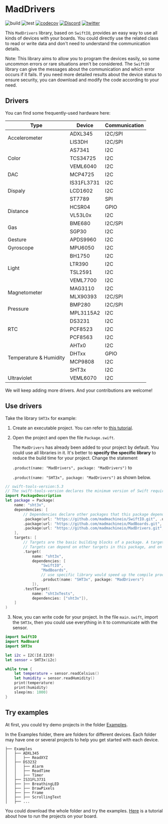 # MadDrivers

![build](https://github.com/madmachineio/MadDrivers/actions/workflows/build.yml/badge.svg)
![test](https://github.com/madmachineio/MadDrivers/actions/workflows/host_test.yml/badge.svg)
[![codecov](https://codecov.io/gh/madmachineio/MadDrivers/branch/main/graph/badge.svg?token=PHBKJXWHPN)](https://codecov.io/gh/madmachineio/MadDrivers)
[![Discord](https://img.shields.io/discord/592743353049808899?&logo=Discord&colorB=7289da)](https://madmachine.io/discord)
[![twitter](https://img.shields.io/twitter/follow/madmachineio?label=%40madmachineio&style=social)](https://twitter.com/madmachineio)

This `MadDrivers` library, based on `SwiftIO`, provides an easy way to use all kinds of devices with your boards. You could directly use the related class to read or write data and don't need to understand the communication details.

Note: This library aims to allow you to program the devices easily, so some uncommon errors or rare situations aren't be considered. The `SwiftIO` library can give the messages about the communication and which error occurs if it fails. If you need more detailed results about the device status to ensure security, you can download and modify the code according to your need.

## Drivers
You can find some frequently-used hardware here:

<table>
<thead>
  <tr>
    <th>Type</th>
    <th>Device</th>
    <th>Communication</th>
  </tr>
</thead>
<tbody>
  <tr>
    <td rowspan="2">Accelerometer</td>
    <td>ADXL345</td>
    <td>I2C/SPI</td>
  </tr>
  <tr>
    <td>LIS3DH</td>
    <td>I2C/SPI</td>
  </tr>
  <tr>
    <td rowspan="3">Color</td>
    <td>AS7341</td>
    <td>I2C</td>
  <tr>
    <td>TCS34725</td>
    <td>I2C</td>
  </tr>
    </tr>
    <tr>
    <td>VEML6040</td>
    <td>I2C</td>
  </tr>
  <tr>
    <td>DAC</td>
    <td>MCP4725</td>
    <td>I2C</td>
  </tr>
  <tr>
    <td rowspan="3">Dispaly<br></td>
    <td>IS31FL3731</td>
    <td>I2C</td>
  </tr>
  <tr>
    <td>LCD1602</td>
    <td>I2C</td>
  </tr>
  <tr>
    <td>ST7789</td>
    <td>SPI</td>
  </tr>
  <tr>
    <td rowspan="2">Distance<br></td>
    <td>HCSR04</td>
    <td>GPIO</td>
  </tr>
  <tr>
    <td>VL53L0x</td>
    <td>I2C</td>
  </tr>
    <tr>
    <td rowspan="2">Gas<br></td>
    <td>BME680</td>
    <td>I2C/SPI</td>
  </tr>
  <tr>
    <td>SGP30</td>
    <td>I2C</td>
  </tr>
  <tr>
    <td>Gesture</td>
    <td>APDS9960</td>
    <td>I2C</td>
  </tr>
  <tr>
    <td>Gyroscope</td>
    <td>MPU6050</td>
    <td>I2C</td>
  </tr>
  <tr>
    <td rowspan="4">Light</td>
    <td>BH1750</td>
    <td>I2C</td>
  </tr>
    <tr>
    <td>LTR390</td>
    <td>I2C</td>
  </tr>
  <tr>
    <td>TSL2591</td>
    <td>I2C</td>
  </tr>
    <tr>
    <td>VEML7700</td>
    <td>I2C</td>
  </tr>
  <tr>
    <td rowspan="2">Magnetometer</td>
    <td>MAG3110</td>
    <td>I2C</td>
  </tr>
  </tr>
    <tr>
    <td>MLX90393</td>
    <td>I2C/SPI</td>
  </tr>
  <tr>
    <td rowspan="2">Pressure</td>
    <td>BMP280</td>
    <td>I2C/SPI</td>
  </tr>
    <tr>
    <td>MPL3115A2</td>
    <td>I2C</td>
  </tr>
  <tr>
    <td rowspan="3">RTC</td>
    <td>DS3231</td>
    <td>I2C</td>
  </tr>
  <tr>
    <td>PCF8523</td>
    <td>I2C</td>
  </tr>
  <tr>
    <td>PCF8563</td>
    <td>I2C</td>
  </tr>
  <tr>
    <td rowspan="4">Temperature &amp; Humidity</td>
    <td>AHTx0</td>
    <td>I2C</td>
  </tr>
    <tr>
    <td>DHTxx</td>
    <td>GPIO</td>
  </tr>
  <tr>
    <td>MCP9808</td>
    <td>I2C</td>
  </tr>
  <tr>
    <td>SHT3x</td>
    <td>I2C</td>
  </tr>
    <tr>
    <td>Ultraviolet</td>
    <td>VEML6070</td>
    <td>I2C</td>
  </tr>
</tbody>
</table>

We will keep adding more drivers. And your contributions are welcome!

## Use drivers

Take the library `SHT3x` for example:

1. Create an executable project. You can refer to [this tutorial](https://docs.madmachine.io/how-to/create-new-project).

2. Open the project and open the file `Package.swift`. 

    The `MadDrivers` has already been added to your project by default. You could use all libraries in it. It's better to **specify the specific library** to reduce the build time for your project. Change the statement
    
    `.product(name: "MadDrivers", package: "MadDrivers")` to
    
    `.product(name: "SHT3x", package: "MadDrivers")` as shown below.

```swift
// swift-tools-version:5.3
// The swift-tools-version declares the minimum version of Swift required to build this package.
import PackageDescription
let package = Package(
    name: "sht3x",
    dependencies: [
        // Dependencies declare other packages that this package depends on.
        .package(url: "https://github.com/madmachineio/SwiftIO.git", .upToNextMinor(from: "0.0.1")),
        .package(url: "https://github.com/madmachineio/MadBoards.git", .upToNextMinor(from: "0.0.1")),
        .package(url: "https://github.com/madmachineio/MadDrivers.git", .upToNextMinor(from: "0.0.1")),
    ],
    targets: [
        // Targets are the basic building blocks of a package. A target can define a module or a test suite.
        // Targets can depend on other targets in this package, and on products in packages this package depends on.
        .target(
            name: "sht3x",
            dependencies: [
                "SwiftIO",
                "MadBoards",
                // use specific library would speed up the compile procedure
                .product(name: "SHT3x", package: "MadDrivers")
            ]),
        .testTarget(
            name: "sht3xTests",
            dependencies: ["sht3x"]),
    ]
)
```

3. Now, you can write code for your project. In the file `main.swift`, import the `SHT3x`, then you could use everything in it to communicate with the sensor.

```swift
import SwiftIO
import MadBoard
import SHT3x

let i2c = I2C(Id.I2C0)
let sensor = SHT3x(i2c)

while true {
    let temperature = sensor.readCelsius()
    let humidity = sensor.readHumidity()
    print(temperature)
    print(humidity)
    sleep(ms: 1000)
}
```


## Try examples

At first, you could try demo projects in the folder [Examples](https://github.com/madmachineio/MadDrivers/tree/main/Examples).

In the Examples folder, there are folders for different devices. Each folder may have one or several projects to help you get started with each device.

```
├── Examples
│   ├── ADXL345
│   │   ├── ReadXYZ
│   ├── DS3232
│   │   ├── Alarm
│   │   ├── ReadTime
│   │   ├── Timer
│   ├── IS31FL3731
│   ├── ├── BreathingLED
│   ├── ├── DrawPixels
│   ├── ├── Frame
│   ├── ├── ScrollingText
│   ├── ...
```
You could download the whole folder and try the examples. [Here](https://docs.madmachine.io/overview/run-your-first-project) is a tutorial about how to run the projects on your board.


